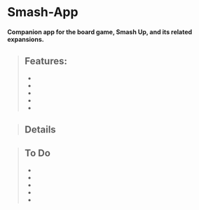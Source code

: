 Smash-App
=========

#### Companion app for the board game, Smash Up, and its related expansions.

> ## Features: 
> - 
> - 
> - 
> - 
> - 

> ## Details

> ## To Do
> - 
> - 
> - 
> - 
> - 
